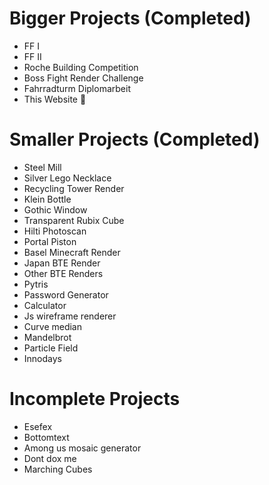 # Bigger Projects (Completed)

- FF I
- FF II
- Roche Building Competition
  <!-- - Brackeys Game Jam I -->
  <!-- - Brackeys Game Jam II -->
  <!-- - Brackeys Game Jam III -->
  <!-- - GMTK Game Jam I -->
- Boss Fight Render Challenge
- Fahrradturm Diplomarbeit
- This Website 🤡

# Smaller Projects (Completed)

- Steel Mill
- Silver Lego Necklace
- Recycling Tower Render
- Klein Bottle
- Gothic Window
- Transparent Rubix Cube
- Hilti Photoscan
- Portal Piston
- Basel Minecraft Render
- Japan BTE Render
- Other BTE Renders
- Pytris
- Password Generator
- Calculator
- Js wireframe renderer
- Curve median
- Mandelbrot
- Particle Field
- Innodays

# Incomplete Projects

- Esefex
- Bottomtext
- Among us mosaic generator
- Dont dox me
- Marching Cubes
